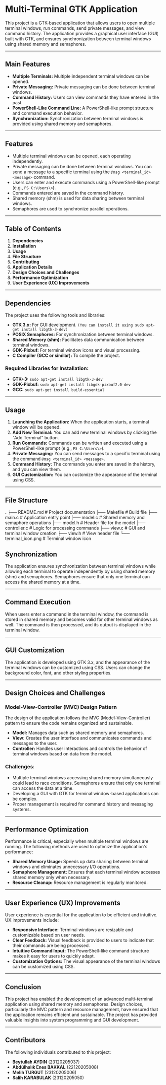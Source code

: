 # Multi-Terminal GTK Application

This project is a GTK-based application that allows users to open multiple terminal windows, run commands, send private messages, and view command history. The application provides a graphical user interface (GUI) built with GTK, and ensures synchronization between terminal windows using shared memory and semaphores.

---

## **Main Features**

- **Multiple Terminals:** Multiple independent terminal windows can be opened.
- **Private Messaging:** Private messaging can be done between terminal windows.
- **Command History:** Users can view commands they have entered in the past.
- **PowerShell-Like Command Line:** A PowerShell-like prompt structure and command execution behavior.
- **Synchronization:** Synchronization between terminal windows is provided using shared memory and semaphores.

---

## **Features**

- Multiple terminal windows can be opened, each operating independently.
- Private messaging can be done between terminal windows. You can send a message to a specific terminal using the `@msg <terminal_id> <message>` command.
- Users can enter and execute commands using a PowerShell-like prompt (e.g., `PS C:\Users\>`).
- Commands entered are saved in the command history.
- Shared memory (shm) is used for data sharing between terminal windows.
- Semaphores are used to synchronize parallel operations.

---

## **Table of Contents**

1. **Dependencies**
2. **Installation**
3. **Usage**
4. **File Structure**
5. **Contributing**
6. **Application Details**
7. **Design Choices and Challenges**
8. **Performance Optimization**
9. **User Experience (UX) Improvements**

---

## **Dependencies**

The project uses the following tools and libraries:

- **GTK 3.x:** For GUI development. `(You can install it using sudo apt-get install libgtk-3-dev)`
- **POSIX Semaphores:** For synchronization between terminal windows.
- **Shared Memory (shm):** Facilitates data communication between terminal windows.
- **GDK-Pixbuf:** For terminal window icons and visual processing.
- **C Compiler (GCC or similar):** To compile the project.

### **Required Libraries for Installation:**

- **GTK+3:** `sudo apt-get install libgtk-3-dev`
- **GDK-Pixbuf:** `sudo apt-get install libgdk-pixbuf2.0-dev`
- **GCC:** `sudo apt-get install build-essential`

---

## **Usage**

1. **Launching the Application:** When the application starts, a terminal window will be opened.
2. **Add New Terminal:** You can add new terminal windows by clicking the "Add Terminal" button.
3. **Run Commands:** Commands can be written and executed using a PowerShell-like prompt (e.g., `PS C:\Users\>`).
4. **Private Messaging:** You can send messages to a specific terminal using the command `@msg <terminal_id> <message>`.
5. **Command History:** The commands you enter are saved in the history, and you can view them.
6. **GUI Customization:** You can customize the appearance of the terminal using CSS.

---

## **File Structure**


.
├── README.md               # Project documentation
├── Makefile                # Build file
├── main.c                  # Application entry point
├── model.c                 # Shared memory and semaphore operations
├── model.h                 # Header file for the model
├── controller.c            # Logic for processing commands
├── view.c                  # GUI and terminal window creation
├── view.h                  # View header file
└── terminal_icon.png       # Terminal window icon  

## **Synchronization**

The application ensures synchronization between terminal windows while allowing each terminal to operate independently by using shared memory (shm) and semaphores. Semaphores ensure that only one terminal can access the shared memory at a time.

---

## **Command Execution**

When users enter a command in the terminal window, the command is stored in shared memory and becomes valid for other terminal windows as well. The command is then processed, and its output is displayed in the terminal window.

---

## **GUI Customization**

The application is developed using GTK 3.x, and the appearance of the terminal windows can be customized using CSS. Users can change the background color, font, and other styling properties.

---

## **Design Choices and Challenges**

### Model-View-Controller (MVC) Design Pattern

The design of the application follows the MVC (Model-View-Controller) pattern to ensure the code remains organized and sustainable.

- **Model:** Manages data such as shared memory and semaphores.
- **View:** Creates the user interface and communicates commands and messages to the user.
- **Controller:** Handles user interactions and controls the behavior of terminal windows based on data from the model.

### Challenges:

- Multiple terminal windows accessing shared memory simultaneously could lead to race conditions. Semaphores ensure that only one terminal can access the data at a time.
- Developing a GUI with GTK for terminal window-based applications can be complex.
- Proper management is required for command history and messaging systems.

---

## **Performance Optimization**

Performance is critical, especially when multiple terminal windows are running. The following methods are used to optimize the application's performance:

- **Shared Memory Usage:** Speeds up data sharing between terminal windows and eliminates unnecessary I/O operations.
- **Semaphore Management:** Ensures that each terminal window accesses shared memory only when necessary.
- **Resource Cleanup:** Resource management is regularly monitored.

---

## **User Experience (UX) Improvements**

User experience is essential for the application to be efficient and intuitive. UX improvements include:

- **Responsive Interface:** Terminal windows are resizable and customizable based on user needs.
- **Clear Feedback:** Visual feedback is provided to users to indicate that their commands are being processed.
- **Intuitive Command Input:** The PowerShell-like command structure makes it easy for users to quickly adapt.
- **Customization Options:** The visual appearance of the terminal windows can be customized using CSS.

---

## **Conclusion**

This project has enabled the development of an advanced multi-terminal application using shared memory and semaphores. Design choices, particularly the MVC pattern and resource management, have ensured that the application remains efficient and sustainable. The project has provided valuable insights into system programming and GUI development.

---

## **Contributors**

The following individuals contributed to this project:

- **Beytullah AYDIN** (23120205037)
- **Abdülhalık Enes BAKKAL** (22120205008)
- **Melih TURGUT** (23120205006)
- **Salih KARABULAK** (23120205050)

```bash
